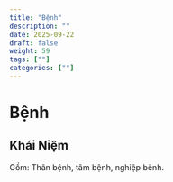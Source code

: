 ```yaml
---
title: "Bệnh"
description: ""
date: 2025-09-22
draft: false
weight: 59
tags: [""]
categories: [""]
---
```


# Bệnh

<!-- **Mã:** 
**Nhóm:**  -->

## Khái Niệm

Gồm:
Thân bệnh, tâm bệnh, nghiệp bệnh.

